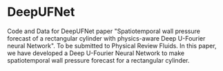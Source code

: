 # DeepUFNet
Code and Data for DeepUFNet paper "Spatiotemporal wall pressure forecast of a rectangular cylinder with physics-aware Deep U-Fourier neural Network". To be submitted to Physical Review Fluids.
In this paper, we have developed a Deep U-Fourier Neural Network to make spatiotemporal wall pressure forecast for a rectangular cylinder. 